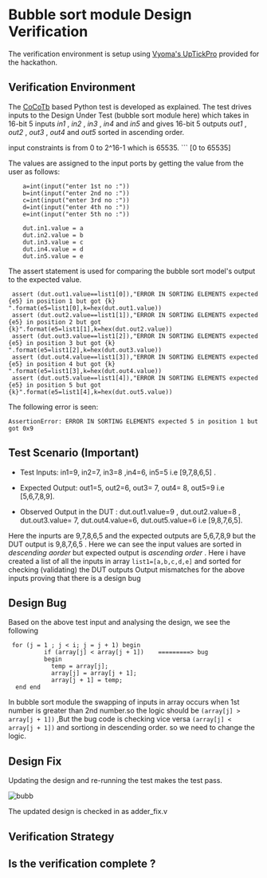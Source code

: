 # Bubble sort module Design Verification

The verification environment is setup using [Vyoma's UpTickPro](https://vyomasystems.com) provided for the hackathon.


## Verification Environment

The [CoCoTb](https://www.cocotb.org/) based Python test is developed as explained. The test drives inputs to the Design Under Test (bubble sort module here) which takes in 16-bit 5 inputs *in1* , *in2* , *in3* , *in4* and *in5* and gives 16-bit 5 outputs *out1* , *out2* , *out3* , *out4* and *out5* sorted in ascending order.

input constraints is from 0 to 2^16-1 which is 65535. ``` [0 to 65535]

The values are assigned to the input ports by getting the value from the user as follows: 
```
    a=int(input("enter 1st no :"))
    b=int(input("enter 2nd no :"))
    c=int(input("enter 3rd no :"))
    d=int(input("enter 4th no :"))
    e=int(input("enter 5th no :"))
    
    dut.in1.value = a
    dut.in2.value = b
    dut.in3.value = c
    dut.in4.value = d
    dut.in5.value = e
```

The assert statement is used for comparing the bubble sort model's output to the expected value.
```
 assert (dut.out1.value==list1[0]),"ERROR IN SORTING ELEMENTS expected {e5} in position 1 but got {k} ".format(e5=list1[0],k=hex(dut.out1.value))
 assert (dut.out2.value==list1[1]),"ERROR IN SORTING ELEMENTS expected {e5} in position 2 but got {k}".format(e5=list1[1],k=hex(dut.out2.value))
 assert (dut.out3.value==list1[2]),"ERROR IN SORTING ELEMENTS expected {e5} in position 3 but got {k} ".format(e5=list1[2],k=hex(dut.out3.value))
 assert (dut.out4.value==list1[3]),"ERROR IN SORTING ELEMENTS expected {e5} in position 4 but got {k} ".format(e5=list1[3],k=hex(dut.out4.value))
 assert (dut.out5.value==list1[4]),"ERROR IN SORTING ELEMENTS expected {e5} in position 5 but got {k}".format(e5=list1[4],k=hex(dut.out5.value))
```
The following error is seen:
```
AssertionError: ERROR IN SORTING ELEMENTS expected 5 in position 1 but got 0x9 
```
## Test Scenario **(Important)**
- Test Inputs: in1=9, in2=7, in3=8 ,in4=6, in5=5 i.e [9,7,8,6,5] .

- Expected Output: out1=5, out2=6, out3= 7, out4= 8, out5=9 i.e [5,6,7,8,9].

- Observed Output in the DUT : dut.out1.value=9 ,
                              dut.out2.value=8 ,
                              dut.out3.value= 7,
                              dut.out4.value=6,
                              dut.out5.value=6 
                              i.e [9,8,7,6,5].

Here the inpurts are 9,7,8,6,5 and the expected outputs are 5,6,7,8,9 but the DUT output is 9,8,7,6,5 .
Here we can see the input values are sorted in *descending aorder* but expected output is *ascending order* .
Here i have created a list of all the inputs in array ```list1=[a,b,c,d,e]``` and sorted for checking (validating) the DUT outputs 
Output mismatches for the above inputs proving that there is a design bug

## Design Bug
Based on the above test input and analysing the design, we see the following

```
 for (j = 1 ; j < i; j = j + 1) begin
          if (array[j] < array[j + 1])    =========> bug
          begin
            temp = array[j];
            array[j] = array[j + 1];
            array[j + 1] = temp;
  end end
```
In bubble sort module the swapping of inputs in array occurs when 1st number is greater than 2nd number.so the logic should be ``` (array[j] > array[j + 1]) ``` ,But the bug code is checking vice versa ``` (array[j] < array[j + 1]) ``` and sortiong in descending order. so we need to change the logic.

## Design Fix
Updating the design and re-running the test makes the test pass.

![bubb](https://user-images.githubusercontent.com/77403373/180941257-29f1a214-a689-46d0-a4c0-a81f587e678c.png)


The updated design is checked in as adder_fix.v

## Verification Strategy

## Is the verification complete ?



